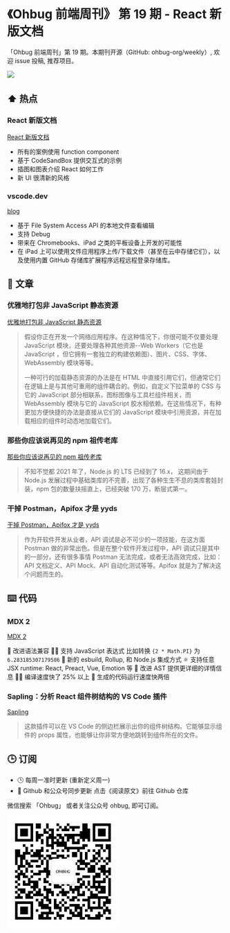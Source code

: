 # 《Ohbug 前端周刊》 第 19 期 - React 新版文档

「Ohbug 前端周刊」第 19 期。本期刊开源（GitHub: ohbug-org/weekly）, 欢迎 issue 投稿, 推荐项目。

![](https://images.unsplash.com/photo-1634794223755-e643735e62c6?ixid=MnwxMjA3fDB8MHxwaG90by1wYWdlfHx8fGVufDB8fHx8&ixlib=rb-1.2.1&auto=format&fit=crop&w=2148&q=80)

## ⬆️ 热点

### React 新版文档

[React 新版文档](https://beta.reactjs.org/)

- 所有的案例使用 function component
- 基于 CodeSandBox 提供交互式的示例
- 插图和图表介绍 React 如何工作
- 新 UI 很清新的风格

### vscode.dev

[blog](https://code.visualstudio.com/blogs/2021/10/20/vscode-dev)

- 基于 File System Access API 的本地文件查看编辑
- 支持 Debug
- 带来在 Chromebooks、iPad 之类的平板设备上开发的可能性
- 在 iPad 上可以使用文件应用程序上传/下载文件（甚至在云中存储它们），以及使用内置 GitHub 存储库扩展程序远程远程登录存储库。

## 📝 文章

### 优雅地打包非 JavaScript 静态资源

[优雅地打包非 JavaScript 静态资源](https://mp.weixin.qq.com/s?__biz=MzkxNDIzNTg4MA==&mid=2247485455&idx=1&sn=a32b9f6b2e2823bcdb8c5ded675ae907&utm_source=tuicool&utm_medium=referral)

> 假设你正在开发一个网络应用程序。在这种情况下，你很可能不仅要处理 JavaScript 模块，还要处理各种其他资源--Web Workers（它也是 JavaScript ，但它拥有一套独立的构建依赖图）、图片、CSS、字体、WebAssembly 模块等等。
>
> 一种可行的加载静态资源的办法是在 HTML 中直接引用它们，但通常它们在逻辑上是与其他可重用的组件耦合的。例如，自定义下拉菜单的 CSS 与它的 JavaScript 部分相联系，图标图像与工具栏组件相关，而 WebAssembly 模块与它的 JavaScript 胶水相依赖。在这些情况下，有种更加方便快捷的办法是直接从它们的 JavaScript 模块中引用资源，并在加载相应的组件时动态地加载它们。

### 那些你应该说再见的 npm 祖传老库

[那些你应该说再见的 npm 祖传老库](https://mp.weixin.qq.com/s/XC4VtYaWkN6frf0Y8LCeLQ)

> 不知不觉都 2021 年了，Node.js 的 LTS 已经到了 16.x， 这期间由于 Node.js 发展过程中基础类库的不完善，出现了各种生生不息的类库套娃封装，npm 包的数量扶摇直上，已经突破 170 万，断层式第一。

### 干掉 Postman，Apifox 才是 yyds

[干掉 Postman，Apifox 才是 yyds](https://mp.weixin.qq.com/s/ytYX6bG7utzy-w-Vwxmomw)

> 作为开软件开发从业者，API 调试是必不可少的一项技能，在这方面 Postman 做的非常出色。但是在整个软件开发过程中，API 调试只是其中的一部分，还有很多事情 Postman 无法完成，或者无法高效完成，比如：API 文档定义、API Mock、API 自动化测试等等。Apifox 就是为了解决这个问题而生的。

## ⌨️ 代码

### MDX 2

[MDX 2](https://v2.mdxjs.com/blog/v2/)

📝 改进语法兼容
🧑‍💻 支持 JavaScript 表达式 比如转换 `{2 * Math.PI}` 为 `6.283185307179586`
🔌 新的 esbuild, Rollup, 和 Node.js 集成方式
⚛️ 支持任意 JSX runtime: React, Preact, Vue, Emotion 等
🌳 改进 AST 提供更详细的详情信息
🏃‍♀️ 编译速度快了 25% 以上
🚴 生成的代码运行速度快两倍

### Sapling：分析 React 组件树结构的 VS Code 插件

[Sapling](https://github.com/oslabs-beta/sapling)

> 这款插件可以在 VS Code 的侧边栏展示出你的组件树结构。它能够显示组件的 props 属性，也能够让你非常方便地跳转到组件所在的文件。

## 🕒 订阅

- 🕒 每周一准时更新 (重新定义周一)
- 👋 Github 和公众号同步更新 点击《阅读原文》前往 Github 仓库

微信搜索 「Ohbug」 或者关注公众号 ohbug, 即可订阅。

![](https://raw.githubusercontent.com/ohbug-org/weekly/main/qrcode.jpg)
